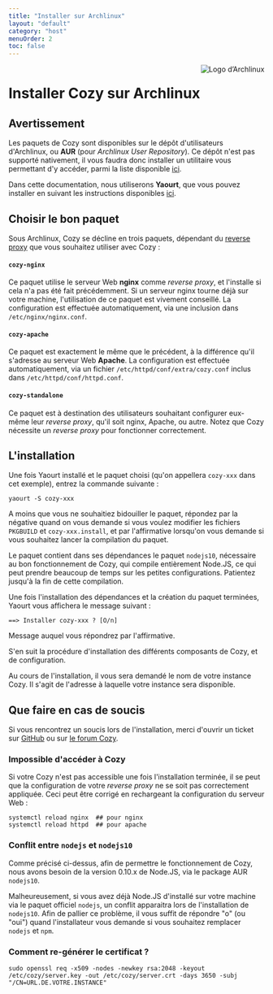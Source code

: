 ```yaml
---
title: "Installer sur Archlinux"
layout: "default"
category: "host"
menuOrder: 2
toc: false
---
```



<div style="height: 0; overflow: shown; text-align: right">
<img alt="Logo d’Archlinux" src="/assets/images/archlinux-logo.png">
</div>

# Installer Cozy sur Archlinux

## Avertissement

Les paquets de Cozy sont disponibles sur le dépôt d'utilisateurs d'Archlinux, ou **AUR** (pour *Archlinux User Repository*). Ce dépôt n'est pas supporté nativement, il vous faudra donc installer un utilitaire vous permettant d'y accéder, parmi la liste disponible [ici](https://wiki.archlinux.org/index.php/AUR_helpers).

Dans cette documentation, nous utiliserons **Yaourt**, que vous pouvez installer en suivant les instructions disponibles [ici](https://archlinux.fr/yaourt).

## Choisir le bon paquet

Sous Archlinux, Cozy se décline en trois paquets, dépendant du [reverse proxy](https://fr.wikipedia.org/wiki/Proxy_inverse) que vous souhaitez utiliser avec Cozy :

#### `cozy-nginx`

Ce paquet utilise le serveur Web **nginx** comme *reverse proxy*, et l'installe si cela n'a pas été fait précédemment. Si un serveur nginx tourne déjà sur votre machine, l'utilisation de ce paquet est vivement conseillé. La configuration est effectuée automatiquement, via une inclusion dans `/etc/nginx/nginx.conf`.

#### `cozy-apache`

Ce paquet est exactement le même que le précédent, à la différence qu'il s'adresse au serveur Web **Apache**. La configuration est effectuée automatiquement, via un fichier `/etc/httpd/conf/extra/cozy.conf` inclus dans `/etc/httpd/conf/httpd.conf`.

#### `cozy-standalone`

Ce paquet est à destination des utilisateurs souhaitant configurer eux-même leur *reverse proxy*, qu'il soit nginx, Apache, ou autre. Notez que Cozy nécessite un *reverse proxy* pour fonctionner correctement.

## L'installation

Une fois Yaourt installé et le paquet choisi (qu'on appellera `cozy-xxx` dans cet exemple), entrez la commande suivante :

```
yaourt -S cozy-xxx
```

A moins que vous ne souhaitiez bidouiller le paquet, répondez par la négative quand on vous demande si vous voulez modifier les fichiers `PKGBUILD` et `cozy-xxx.install`, et par l'affirmative lorsqu'on vous demande si vous souhaitez lancer la compilation du paquet.

Le paquet contient dans ses dépendances le paquet `nodejs10`, nécessaire au bon fonctionnement de Cozy, qui compile entièrement Node.JS, ce qui peut prendre beaucoup de temps sur les petites configurations. Patientez jusqu'à la fin de cette compilation.

Une fois l'installation des dépendances et la création du paquet terminées, Yaourt vous affichera le message suivant :

```
==> Installer cozy-xxx ? [O/n]
```
Message auquel vous répondrez par l'affirmative.

S'en suit la procédure d'installation des différents composants de Cozy, et de configuration.

Au cours de l'installation, il vous sera demandé le nom de votre instance Cozy. Il s'agit de l'adresse à laquelle votre instance sera disponible.

## Que faire en cas de soucis

Si vous rencontrez un soucis lors de l'installation, merci d'ouvrir un ticket sur [GitHub](https://github.com/babolivier/cozy-archlinux) ou sur [le forum Cozy](https://forum.cozy.io/t/cozy-sur-archlinux/1341).

### Impossible d'accéder à Cozy

Si votre Cozy n'est pas accessible une fois l'installation terminée, il se peut que la configuration de votre *reverse proxy* ne se soit pas correctement appliquée. Ceci peut être corrigé en rechargeant la configuration du serveur Web :

```
systemctl reload nginx  ## pour nginx
systemctl reload httpd  ## pour apache
```

### Conflit entre `nodejs` et `nodejs10`

Comme précisé ci-dessus, afin de permettre le fonctionnement de Cozy, nous avons besoin de la version 0.10.x de Node.JS, via le package AUR `nodejs10`.

Malheureusement, si vous avez déjà Node.JS d'installé sur votre machine via le paquet officiel `nodejs`, un conflit apparaitra lors de l'installation de `nodejs10`. Afin de pallier ce problème, il vous suffit de répondre "o" (ou "oui") quand l'installateur vous demande si vous souhaitez remplacer `nodejs` et `npm`.

### Comment re-générer le certificat ?

    sudo openssl req -x509 -nodes -newkey rsa:2048 -keyout /etc/cozy/server.key -out /etc/cozy/server.crt -days 3650 -subj "/CN=URL.DE.VOTRE.INSTANCE"
